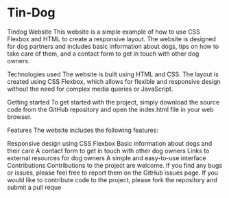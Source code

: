 # Tin-Dog
Tindog Website
This website is a simple example of how to use CSS Flexbox and HTML to create a responsive layout. The website is designed for dog partners and includes basic information about dogs, tips on how to take care of them, and a contact form to get in touch with other dog owners.

Technologies used
The website is built using HTML and CSS. The layout is created using CSS Flexbox, which allows for flexible and responsive design without the need for complex media queries or JavaScript.

Getting started
To get started with the project, simply download the source code from the GitHub repository and open the index.html file in your web browser.

Features
The website includes the following features:

Responsive design using CSS Flexbox
Basic information about dogs and their care
A contact form to get in touch with other dog owners
Links to external resources for dog owners
A simple and easy-to-use interface
Contributions
Contributions to the project are welcome. If you find any bugs or issues, please feel free to report them on the GitHub issues page. If you would like to contribute code to the project, please fork the repository and submit a pull reque
